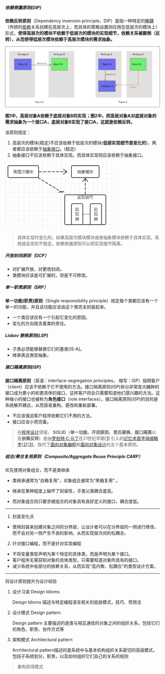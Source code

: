 ##### 依赖倒置原则(DIP)

**依赖反转原则**（Dependency inversion principle，DIP）是指一种特定的[解耦](https://zh.wikipedia.org/wiki/耦合性_(計算機科學))（传统的[依赖](https://zh.wikipedia.org/wiki/耦合性_(計算機科學))关系创建在高层次上，而具体的策略设置则应用在低层次的模块上）形式，**使得高层次的模块不依赖于低层次的模块的实现细节，依赖关系被颠倒（反转），从而使得低层次模块依赖于高层次模块的需求抽象。**

![](media/Dependency_inversion.png)

**图1中，高层对象A依赖于底层对象B的实现；图2中，把高层对象A对底层对象的需求抽象为一个接口A，底层对象B实现了接口A，这就是依赖反转。**

该原则规定：

1. 高层次的模块(稳定)不应该依赖于低层次的模块(**低层实现细节是变化的**)，两者都应该依赖于[抽象接口](https://zh.wikipedia.org/wiki/抽象化_(計算機科學))。(稳定)
2. 抽象接口不应该依赖于具体实现。而具体实现则应该依赖于抽象接口。

![依赖图](media/1568113515504.jpg)

> 具体实现时变化的，如果高层次模块模块或者抽象模块依赖于具体实现，系统就会变的不稳定。依赖倒置原则可以把实现细节隔离。

##### 开放封闭原则（OCP）

- 对扩展开放，对更改封闭。
- 类模块应该是可扩展的，但是不可修改。

##### 单一职责原则（SRP）

**单一功能(职责)原则**（Single responsibility principle）规定每个类都应该有一个单一的功能，并且该功能应该由这个类完全封装起来。

- 一个类应该仅有一个引起它变化的原因。
- 变化的方向隐含着类的责任。

##### Liskov 替换原则(LSP)

- 子类必须能够替换它们的基类(IS-A)。
- 继承表达类型抽象。

##### 接口隔离原则(ISP)

**接口隔离原则**（英语：interface-segregation principles， 缩写：ISP）指明客户（client）应该不依赖于它不使用的方法。接口隔离原则(ISP)拆分非常庞大臃肿的接口成为更小的和更具体的接口，这样客户将会只需要知道他们感兴趣的方法。这种缩小的接口也被称为**角色接口**（role interfaces）。接口隔离原则(ISP)的目的是系统解开耦合，从而容易重构，更改和重新部署。

- 不应该强迫客户程序依赖它们不用的方法。
- 接口应该小而完备。

>在[程序设计](https://zh.wikipedia.org/wiki/程序设计)领域， **SOLID**（**单一功能、开闭原则、里氏替换、接口隔离**以及**依赖反转**）是由[罗伯特·C·马丁](https://zh.wikipedia.org/w/index.php?title=Robert_C._Martin&action=edit&redlink=1)在21世纪早期[[1\]](https://zh.wikipedia.org/wiki/SOLID_(面向对象设计)#cite_note-metz-presentation-2009-1) 引入的[记忆术](https://zh.wikipedia.org/wiki/记忆术)[首字母缩略字](https://zh.wikipedia.org/wiki/首字母缩略字)[[2\]](https://zh.wikipedia.org/wiki/SOLID_(面向对象设计)#cite_note-ub-old-web-solid-2)[[3\]](https://zh.wikipedia.org/wiki/SOLID_(面向对象设计)#cite_note-ub-solid-3)，指代了[面向对象编程](https://zh.wikipedia.org/wiki/面向对象编程)和[面向对象设计](https://zh.wikipedia.org/wiki/面向对象设计)的五个基本原则。



##### 组合/聚合复用原则（Composite/Aggregate Reuse Principle CARP）

优先使用对象组合，而不是类继承

- 类继承通常为“白箱复用”，对象组合通常为“黑箱复用” 。

- 继承在某种程度上破坏了封装性，子类父类耦合度高。

- 而对象组合则只要求被组合的对象具有良好定义的接口，耦合度低。

  

***



1. 封装变化点

- 使用封装来创建对象之间的分界层，让设计者可以在分界层的一侧进行修改，而不会对另一侧产生不良的影响，从而实现层次间的松耦合。

2. 针对接口编程，而不是针对实现编程

- 不将变量类型声明为某个特定的具体类，而是声明为某个接口。
- 客户程序无需获知对象的具体类型，只需要知道对象所具有的接口。
- 减少系统中各部分的依赖关系，从而实现“高内聚、松耦合”的类型设计方案。

***

将设计原则提升为设计经验

1. 设计习语 Design Idioms

   Design Idioms 描述与特定编程语言相关的低层模式，技巧、惯用法

2. 设计模式 Design pattern

   Design pattern 主要描述的是类与相互通信的对象之间的组织关系，包括它们的角色、职责、协作方式等

3. 架构模式 Architectural pattern

   Architectural pattern描述的是系统中与基本机构组织关系密切的高层模式，包括子系统划分，职责，以及如何组织它们自己的关系的规则

> 重构获得模式


